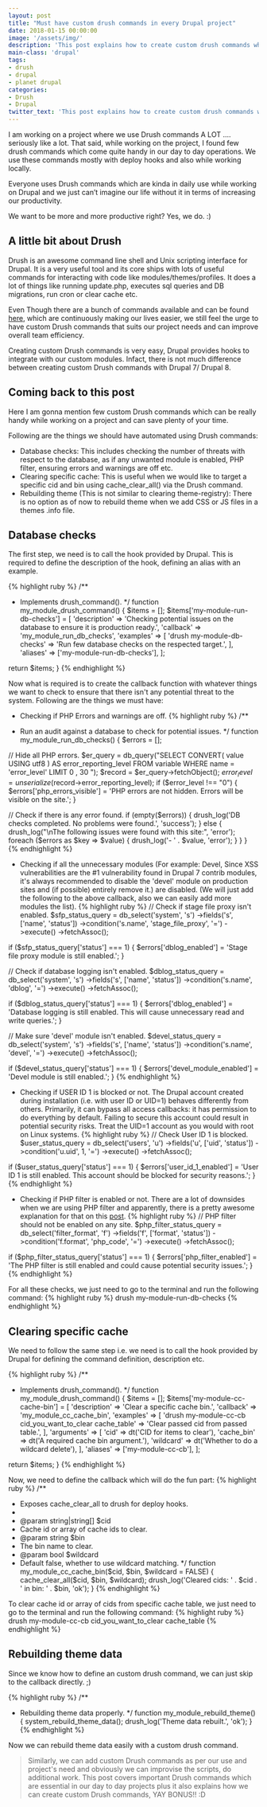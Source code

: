 ```yaml
---
layout: post
title: "Must have custom drush commands in every Drupal project"
date: 2018-01-15 00:00:00
image: '/assets/img/'
description: 'This post explains how to create custom drush commands which are in must have list for every Drupal project'
main-class: 'drupal'
tags:
- drush
- drupal
- planet drupal
categories:
- Drush
- Drupal
twitter_text: 'This post explains how to create custom drush commands which should be in must have list for every Drupal project'
---
```


I am working on a project where we use Drush commands A LOT .... seriously like a lot. That said, while working on the project, I found few drush commands which come quite handy in our day to day operations. We use these commands mostly with deploy hooks and also while working locally.

Everyone uses Drush commands which are kinda in daily use while working on Drupal and we just can’t imagine our life without it in terms of increasing our productivity.

We want to be more and more productive right? Yes, we do. :)

## A little bit about Drush
Drush is an awesome command line shell and Unix scripting interface for Drupal. It is a very useful tool and its core ships with lots of useful commands for interacting with code like modules/themes/profiles. It does a lot of things like running update.php, executes sql queries and DB migrations, run cron or clear cache etc.

Even Though there are a bunch of commands available and can be found [here][drush-commands-site], which are continuously making our lives easier, we still feel the urge to have custom Drush commands that suits our project needs and can improve overall team efficiency.

Creating custom Drush commands is very easy, Drupal provides hooks to integrate with our custom modules. Infact, there is not much difference between creating custom Drush commands with Drupal 7/ Drupal 8.

## Coming back to this post
Here I am gonna mention few custom Drush commands which can be really handy while working on a project and can save plenty of your time.

Following are the things we should have automated using Drush commands:
- Database checks: This includes checking the number of threats with respect to the database, as if any unwanted module is enabled, PHP filter, ensuring errors and warnings are off etc.
- Clearing specific cache: This is useful when we would like to target a specific cid and bin using cache_clear_all() via the Drush command.
- Rebuilding theme (This is not similar to clearing theme-registry): There is no option as of now to rebuild theme when we add CSS or JS files in a themes .info file.

## Database checks
The first step, we need is to call the hook provided by Drupal. This is required to define the description of the hook, defining an alias with an example.

{% highlight ruby %}
/**
 * Implements drush_command().
 */
function my_module_drush_command() {
  $items = [];
  $items['my-module-run-db-checks'] = [
    'description' => 'Checking potential issues on the database to ensure it is production ready.',
    'callback' => 'my_module_run_db_checks',
    'examples' => [
      'drush my-module-db-checks' => 'Run few database checks on the respected target.',
    ],
    'aliases' => ['my-module-run-db-checks'],
  ];

  return $items;
}
{% endhighlight %}

Now what is required is to create the callback function with whatever things we want to check to ensure that there isn't any potential threat to the system. Following are the things we must have:

- Checking if PHP Errors and warnings are off.
{% highlight ruby %}
/**
 * Run an audit against a database to check for potential issues.
 */
function my_module_run_db_checks() {
  $errors = [];

  // Hide all PHP errors.
  $er_query = db_query("SELECT CONVERT( value
    USING utf8 ) AS error_reporting_level
    FROM variable
    WHERE name = 'error_level'
    LIMIT 0 , 30
  ");
  $record = $er_query->fetchObject();
  $error_level = unserialize($record->error_reporting_level);
  if ($error_level !== "0") {
    $errors['php_errors_visible'] = 'PHP errors are not hidden. Errors will be visible on the site.';
  }

  // Check if there is any error found.
  if (empty($errors)) {
    drush_log('DB checks completed. No problems were found.', 'success');
  }
  else {
    drush_log("\nThe following issues were found with this site:", 'error');
    foreach ($errors as $key => $value) {
      drush_log('- ' . $value, 'error');
    }
  }
}
{% endhighlight %}

- Checking if all the unnecessary modules (For example: Devel, Since XSS vulnerabilities are the #1 vulnerability found in Drupal 7 contrib modules, it's always recommended to disable the 'devel' module on production sites and (if possible) entirely remove it.) are disabled. (We will just add the following to the above callback, also we can easily add more modules the list).
{% highlight ruby %}
// Check if stage file proxy isn't enabled.
$sfp_status_query = db_select('system', 's')
  ->fields('s', ['name', 'status'])
  ->condition('s.name', 'stage_file_proxy', '=')
  ->execute()
  ->fetchAssoc();

if ($sfp_status_query['status'] === 1) {
  $errors['dblog_enabled'] = 'Stage file proxy module is still enabled.';
}

// Check if database logging isn't enabled.
$dblog_status_query = db_select('system', 's')
  ->fields('s', ['name', 'status'])
  ->condition('s.name', 'dblog', '=')
  ->execute()
  ->fetchAssoc();

if ($dblog_status_query['status'] === 1) {
  $errors['dblog_enabled'] = 'Database logging is still enabled. This will cause unnecessary read and write queries.';
}

// Make sure 'devel' module isn't enabled.
$devel_status_query = db_select('system', 's')
  ->fields('s', ['name', 'status'])
  ->condition('s.name', 'devel', '=')
  ->execute()
  ->fetchAssoc();

if ($devel_status_query['status'] === 1) {
  $errors['devel_module_enabled'] = 'Devel module is still enabled.';
}
{% endhighlight %}

- Checking if USER ID 1 is blocked or not. The Drupal account created during installation (i.e. with user ID or UID=1) behaves differently from others. Primarily, it can bypass all access callbacks: it has permission to do everything by default. Failing to secure this account could result in potential security risks. Treat the UID=1 account as you would with root on Linux systems.
{% highlight ruby %}
// Check User ID 1 is blocked.
$user_status_query = db_select('users', 'u')
  ->fields('u', ['uid', 'status'])
  ->condition('u.uid', 1, '=')
  ->execute()
  ->fetchAssoc();

if ($user_status_query['status'] === 1) {
  $errors['user_id_1_enabled'] = 'User ID 1 is still enabled. This account should be blocked for security reasons.';
}
{% endhighlight %}

- Checking if PHP filter is enabled or not. There are a lot of downsides when we are using PHP filter and apparently, there is a pretty awesome explanation for that on this [post][php-filter-discussion].
{% highlight ruby %}
// PHP filter should not be enabled on any site.
$php_filter_status_query = db_select('filter_format', 'f')
  ->fields('f', ['format', 'status'])
  ->condition('f.format', 'php_code', '=')
  ->execute()
  ->fetchAssoc();

if ($php_filter_status_query['status'] === 1) {
  $errors['php_filter_enabled'] = 'The PHP filter is still enabled and could cause potential security issues.';
}
{% endhighlight %}

For all these checks, we just need to go to the terminal and run the following command:
{% highlight ruby %}
drush my-module-run-db-checks
{% endhighlight %}

## Clearing specific cache
We need to follow the same step i.e. we need is to call the hook provided by Drupal for defining the command definition, description etc.

{% highlight ruby %}
/**
 * Implements drush_command().
 */
function my_module_drush_command() {
  $items = [];
  $items['my-module-cc-cache-bin'] = [
    'description' => 'Clear a specific cache bin.',
    'callback' => 'my_module_cc_cache_bin',
    'examples' => [
      'drush my-module-cc-cb cid_you_want_to_clear cache_table' => 'Clear passed cid from passed table.',
    ],
    'arguments' => [
      'cid' => dt('CID for items to clear'),
      'cache_bin'   => dt('A required cache bin argument.'),
      'wildcard' => dt('Whether to do a wildcard delete'),
    ],
    'aliases' => ['my-module-cc-cb'],
  ];

  return $items;
}
{% endhighlight %}

Now, we need to define the callback which will do the fun part:
{% highlight ruby %}
/**
 * Exposes cache_clear_all to drush for deploy hooks.
 *
 * @param string|string[] $cid
 *   Cache id or array of cache ids to clear.
 * @param string $bin
 *   The bin name to clear.
 * @param bool $wildcard
 *   Default false, whether to use wildcard matching.
 */
function my_module_cc_cache_bin($cid, $bin, $wildcard = FALSE) {
  cache_clear_all($cid, $bin, $wildcard);
  drush_log('Cleared cids: ' . $cid . ' in bin: ' . $bin, 'ok');
}
{% endhighlight %}

To clear cache id or array of cids from specific cache table, we just need to go to the terminal and run the following command:
{% highlight ruby %}
drush my-module-cc-cb cid_you_want_to_clear cache_table
{% endhighlight %}

## Rebuilding theme data

Since we know how to define an custom drush command, we can just skip to the callback directly. ;)

{% highlight ruby %}
/**
 * Rebuilding theme data properly.
 */
function my_module_rebuild_theme() {
  system_rebuild_theme_data();
  drush_log('Theme data rebuilt.', 'ok');
}
{% endhighlight %}

Now we can rebuild theme data easily with a custom drush command.

> Similarly, we can add custom Drush commands as per our use and project's need and obviously we can improvise the scripts, do additional work. This post covers important Drush commands which are essential in our day to day projects plus it also explains how we can create custom Drush commands, YAY BONUS!! :D

[drush-commands-site]: https://drushcommands.com/
[php-filter-discussion]: https://drupal.stackexchange.com/questions/2509/what-are-the-downsides-of-using-php-filter-code-in-blocks-nodes-views-args-et
